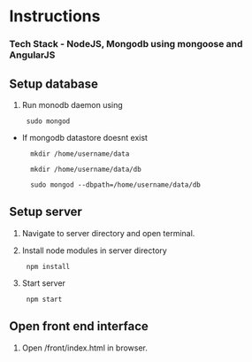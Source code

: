 # Instructions

### **Tech Stack** - NodeJS, Mongodb using mongoose and AngularJS

## Setup database

1. Run monodb daemon using

        sudo mongod
    

* If mongodb datastore doesnt exist 

    
        mkdir /home/username/data

        mkdir /home/username/data/db

        sudo mongod --dbpath=/home/username/data/db
    

## Setup server

1. Navigate to server directory and open terminal.
2. Install node modules in server directory
   
        npm install


3. Start server

        npm start
    

## Open front end interface

1. Open /front/index.html in browser.